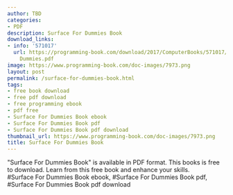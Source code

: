 ```yaml
---
author: TBD
categories:
- PDF
description: Surface For Dummies Book
download_links:
- info: '571017'
  url: https://programming-book.com/download/2017/ComputerBooks/571017/Surface For
    Dummies.pdf
image: https://www.programming-book.com/doc-images/7973.png
layout: post
permalink: /surface-for-dummies-book.html
tags:
- free book download
- free pdf download
- free programming ebook
- pdf free
- Surface For Dummies Book ebook
- Surface For Dummies Book pdf
- Surface For Dummies Book pdf download
thumbnail_url: https://www.programming-book.com/doc-images/7973.png
title: Surface For Dummies Book
---
```


 
<div class="item-desc text-justify">
  "Surface For Dummies Book" is available in PDF format. This books is free to download. Learn from this free book and enhance your skills.
  <br>
  #Surface For Dummies Book ebook, #Surface For Dummies Book pdf, #Surface For Dummies Book pdf download
</div>